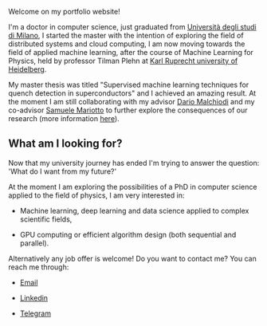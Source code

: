 Welcome on my portfolio website!

I'm a doctor in computer science, just graduated from <a href="https://s3gmentati0nfault.github.io/me/unimi/">Università degli studi di Milano</a>, I started the master with the intention of exploring the field of distributed systems and cloud computing, I am now moving towards the field of applied machine learning, after the course of Machine Learning for Physics, held by professor Tilman Plehn at <a href="https://s3gmentati0nfault.github.io/me/erasmus/">Karl Ruprecht university of Heidelberg</a>.

My master thesis was titled "Supervised machine learning techniques for quench detection in
superconductors" and I achieved an amazing result. At the moment I am still collaborating with my
advisor <a href="https://malchiodi.di.unimi.it/">Dario Malchiodi</a> and my co-advisor <a href="https://www.unimi.it/it/ugov/person/samuele-mariotto">Samuele
Mariotto</a> to further explore the consequences of our research (more information <a href="https://s3gmentati0nfault.github.io/mprjct/readme">here</a>).


<h2> What am I looking for? </h2>
Now that my university journey has ended I'm trying to answer the question: 'What do I want from my future?'

At the moment I am exploring the possibilities of a PhD in computer science applied to the field of
physics, I am very interested in:

- Machine learning, deep learning and data science applied to complex scientific fields,

- GPU computing or efficient algorithm design (both sequential and parallel).

Alternatively any job offer is welcome! Do you want to contact me? You can reach me through:

- <a href="mailto:alexbgtt@gmail.com">Email</a>

- <a href="https://www.linkedin.com/in/alessandro-biagiotti-a863a81a2/">Linkedin</a>

- <a href="https://t.me/AlexBgtt">Telegram</a>
